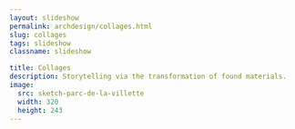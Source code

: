 ```yaml
---
layout: slideshow
permalink: archdesign/collages.html
slug: collages
tags: slideshow
classname: slideshow

title: Collages
description: Storytelling via the transformation of found materials.
image:
  src: sketch-parc-de-la-villette
  width: 320
  height: 243
---
```

<style>
  slideshow-carousel {
    --figcaption-place-self: center;
  }

  @media (orientation: landscape) {
    slideshow-carousel {
      --counter-place-self: center;
    }

    /* Ensures portrait and landdscape are the same size. */
    .slideshow {
      --img-max-inline-size: 100vh; 
    }
  }

  h2 + p {
    margin-block-start: 0;
  }
</style>

